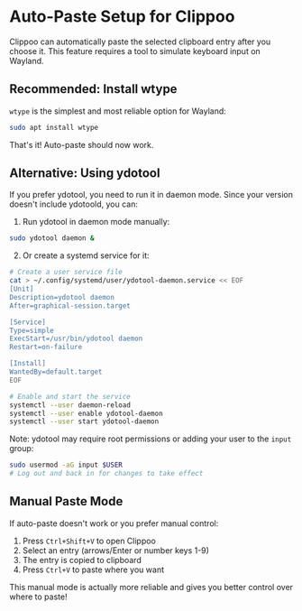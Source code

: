 # Auto-Paste Setup for Clippoo

Clippoo can automatically paste the selected clipboard entry after you choose it. This feature requires a tool to simulate keyboard input on Wayland.

## Recommended: Install wtype

`wtype` is the simplest and most reliable option for Wayland:

```bash
sudo apt install wtype
```

That's it! Auto-paste should now work.

## Alternative: Using ydotool

If you prefer ydotool, you need to run it in daemon mode. Since your version doesn't include ydotoold, you can:

1. Run ydotool in daemon mode manually:
```bash
sudo ydotool daemon &
```

2. Or create a systemd service for it:
```bash
# Create a user service file
cat > ~/.config/systemd/user/ydotool-daemon.service << EOF
[Unit]
Description=ydotool daemon
After=graphical-session.target

[Service]
Type=simple
ExecStart=/usr/bin/ydotool daemon
Restart=on-failure

[Install]
WantedBy=default.target
EOF

# Enable and start the service
systemctl --user daemon-reload
systemctl --user enable ydotool-daemon
systemctl --user start ydotool-daemon
```

Note: ydotool may require root permissions or adding your user to the `input` group:
```bash
sudo usermod -aG input $USER
# Log out and back in for changes to take effect
```

## Manual Paste Mode

If auto-paste doesn't work or you prefer manual control:

1. Press `Ctrl+Shift+V` to open Clippoo
2. Select an entry (arrows/Enter or number keys 1-9)
3. The entry is copied to clipboard
4. Press `Ctrl+V` to paste where you want

This manual mode is actually more reliable and gives you better control over where to paste!